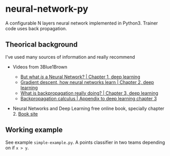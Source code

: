 # neural-network-py
A configurable N layers neural network implemented in Python3. Trainer code uses back propagation. 

## Theorical background
I've used many sources of information and really recommend

- Videos from 3Blue1Brown 

    - [But what *is* a Neural Network? | Chapter 1, deep learning](https://www.youtube.com/watch?v=aircAruvnKk)
    - [Gradient descent, how neural networks learn | Chapter 2, deep learning](https://www.youtube.com/watch?v=IHZwWFHWa-w)
    - [What is backpropagation really doing? | Chapter 3, deep learning](https://www.youtube.com/watch?v=Ilg3gGewQ5U)
    - [Backpropagation calculus | Appendix to deep learning chapter 3](https://www.youtube.com/watch?v=tIeHLnjs5U8)

 - Neural Networks and Deep Learning free online book, specially chapter 2. [Book site](http://neuralnetworksanddeeplearning.com)

## Working example
See example `simple-example.py`. A points classifier in two teams depending on if `x > y`.
